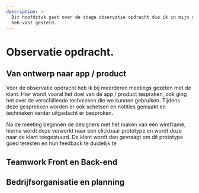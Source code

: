 ```yaml
---
description: >-
  Dit hoofdstuk gaat over de stage observatie opdracht die ik in mijn stage plan
  heb vast gesteld.
---
```


# Observatie opdracht.

## Van ontwerp naar app / product

Voor de observatie opdracht heb ik bij meerderen meetings gezeten met de klant. Hier wordt vooral het doel van de app / product tespraken, ook ging het over de verschillende technieken die we kunnen gebruiken. Tijdens deze gesprekken worden er ook schetsen en notities gemaakt en technieken verder uitgedacht er besproken.

Na de meeting beginnen de designers met het maken van een wireframe, hierna wordt deze verwerkt naar een clickbaar prototype en wordt deze naar de klant toegestuurd. De klant wordt dan gevraagt om dit prototype goed tetesten en hun feedback te duidelijk te

## Teamwork Front en Back-end

## Bedrijfsorganisatie en planning


